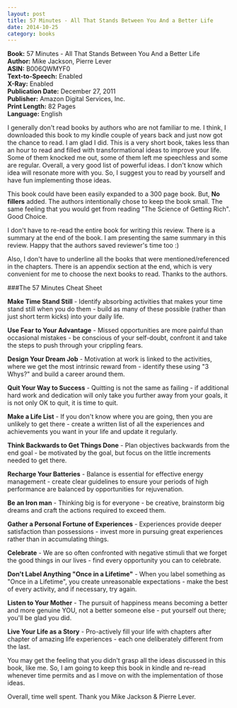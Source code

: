 ```yaml
---
layout: post
title: 57 Minutes - All That Stands Between You And a Better Life
date: 2014-10-25
category: books
---
```


**Book:** 57 Minutes - All That Stands Between You And a Better Life  
**Author:** Mike Jackson, Pierre Lever  
**ASIN:** B006QWMYF0  
**Text-to-Speech:** Enabled  
**X-Ray:** Enabled  
**Publication Date:** December 27, 2011  
**Publisher:** Amazon Digital Services, Inc.  
**Print Length:** 82 Pages  
**Language:** English  

I generally don't read books by authors who are not familiar to me. I think, I downloaded this book to my kindle couple of years back and just now got the chance to read. I am glad I did. This is a very short book, takes less than an hour to read and filled with transformational ideas to improve your life. Some of them knocked me out, some of them left me speechless and some are regular. Overall, a very good list of powerful ideas. I don't know which idea will resonate more with you. So, I suggest you to read by yourself and have fun implementing those ideas.

This book could have been easily expanded to a 300 page book. But, **No fillers** added. The authors intentionally chose to keep the book small. The same feeling that you would get from reading "The Science of Getting Rich". Good Choice.

I don't have to re-read the entire book for writing this review. There is a summary at the end of the book. I am presenting the same summary in this review. Happy that the authors saved reviewer's time too :)

Also, I don't have to underline all the books that were mentioned/referenced in the chapters. There is an appendix section at the end, which is very convenient for me to choose the next books to read. Thanks to the authors.

###The 57 Minutes Cheat Sheet

**Make Time Stand Still** - Identify absorbing activities that makes your time stand still when you do them - build as many of these possible (rather than just short term kicks) into your daily life.

**Use Fear to Your Advantage** - Missed opportunities are more painful than occasional mistakes - be conscious of your self-doubt, confront it and take the steps to push through your crippling fears.

**Design Your Dream Job** - Motivation at work is linked to the activities, where we get the most intrinsic reward from - identify these using "3 Whys?" and build a career around them.

**Quit Your Way to Success** - Quitting is not the same as failing - if additional hard work and dedication will only take you further away from your goals, it is not only OK to quit, it is time to quit.

**Make a Life List** - If you don't know where you are going, then you are unlikely to get there - create a written list of all the experiences and achievements you want in your life and update it regularly.

**Think Backwards to Get Things Done** - Plan objectives backwards from the end goal -  be motivated by the goal, but focus on the little increments needed to get there.

**Recharge Your Batteries** - Balance is essential for effective energy management - create clear guidelines to ensure your periods of high performance are balanced by opportunities for rejuvenation.

**Be an Iron man** - Thinking big is for everyone - be creative, brainstorm big dreams and craft the actions required to exceed them.

**Gather a Personal Fortune of Experiences** - Experiences provide deeper satisfaction than possessions - invest more in pursuing great experiences rather than in accumulating things.

**Celebrate** - We are so often confronted with negative stimuli that we forget the good things in our lives - find every opportunity you can to celebrate.

**Don't Label Anything "Once in a Lifetime"** - When you label something as "Once in a Lifetime", you create unreasonable expectations - make the best of every activity, and if necessary, try again.

**Listen to Your Mother** - The pursuit of happiness means becoming a better and more genuine YOU, not a better someone else - put yourself out there; you'll be glad you did.

**Live Your Life as a Story** - Pro-actively fill your life with chapters after chapter of amazing life experiences - each one deliberately different from the last.

You may get the feeling that you didn't grasp all the ideas discussed in this book, like me. So, I am going to keep this book in kindle and re-read whenever time permits and as I move on with the implementation of those ideas. 

Overall, time well spent. Thank you Mike Jackson & Pierre Lever.
